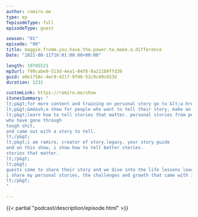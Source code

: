 ```yaml
---
author: ramiro.me
type: ep
TepisodeType: full
episodeType: guest

season: "01"
episode: "08"
title: maggie.fromm.you.have.the.power.to.make.a.difference
Date: "2021-08-11T16:01:00.00+00:00"

length: 19705521
mp3url: f99cabe9-513d-4ea1-84f8-8a211b9ffd39
guid: a0e1758c-4ec9-421f-9f46-52c9c49c653d
duration: 1231

customLink: https://ramiro.me/show
itunesSummary: "
lt;p&gt;for more content and training on personal story go to &lt;a href=&quot;http://ramiro.me/show&quot;&gt;ramiro.me/show&lt;/a&gt;lt;/p&gt;
lt;p&gt;&mdash;a show for people who want to tell their story, make an impact and leave a legacy.lt;/p&gt;
lt;p&gt;learn how to tell stories that matter. personal stories from people just like you,
who have gone through
tough shit,
and came out with a story to tell.
lt;/p&gt;
lt;p&gt;i am ramiro, creator of story.legacy, your story guide
and on this show, i show how to tell better stories.
stories that matter.
lt;/p&gt;
lt;p&gt;
guests come to share their story and we dive into the life lessons learned from those personal experiences.
i share my personal stories, the challenges and growth that came with it.
lt;/p&gt;
"

---
```

{{< partial "podcast/description/episode.html" >}}
